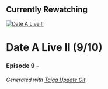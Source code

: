 ﻿
## Currently Rewatching

[![Date A Live II](https://s4.anilist.co/file/anilistcdn/media/anime/cover/medium/nx19163-eHXj3mNRaOXt.jpg)](https://anilist.co/anime/19163)

# Date A Live II (9/10)

### Episode 9 - 

###### *Generated with [Taiga Update Git](https://github.com/nike4613/taiga-update-git)*